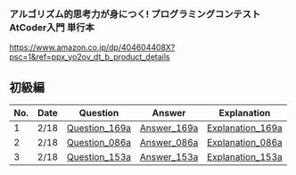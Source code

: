 ### アルゴリズム的思考力が身につく! プログラミングコンテストAtCoder入門 単行本
https://www.amazon.co.jp/dp/404604408X?psc=1&ref=ppx_yo2ov_dt_b_product_details

## 初級編

| No. | Date |  Question | Answer | Explanation |
| --- | ---- | --------- | ------ | ----------- |
| 1   | 2/18 | [Question_169a](https://atcoder.jp/contests/abc169/tasks/abc169_a) | [Answer_169a](https://github.com/Jun-Araki/atcoder/blob/main/169a.rb) | [Explanation_169a](https://github.com/Jun-Araki/atcoder/issues/1) |
| 2   | 2/18 | [Question_086a](https://atcoder.jp/contests/abc086/tasks/abc086_a) | [Answer_086a](https://github.com/Jun-Araki/atcoder/blob/main/086a.rb) | [Explanation_086a](https://github.com/Jun-Araki/atcoder/issues/2) |
| 3   | 2/18 | [Question_153a](https://atcoder.jp/contests/abc153/tasks/abc153_a) | [Answer_153a](https://github.com/Jun-Araki/atcoder/blob/main/153a.rb) | [Explanation_153a](https://github.com/Jun-Araki/atcoder/issues/3) |
